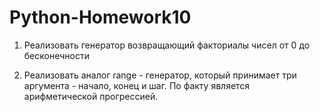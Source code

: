 # Python-Homework10

1) Реализовать генератор возвращающий факториалы чисел от 0 до бесконечности

2) Реализовать аналог range - генератор, который принимает три аргумента - начало, конец и шаг. По факту является арифметической прогрессией.
